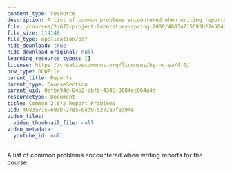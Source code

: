 ```yaml
---
content_type: resource
description: A list of common problems encountered when writing reports for the course.
file: /courses/2-672-project-laboratory-spring-2009/4083a715693b27e504d05272a7f8394e_problems.pdf
file_size: 114148
file_type: application/pdf
hide_download: true
hide_download_original: null
learning_resource_types: []
license: https://creativecommons.org/licenses/by-nc-sa/4.0/
ocw_type: OCWFile
parent_title: Reports
parent_type: CourseSection
parent_uid: 0efba94d-64b2-cbfb-4346-0684ec064a4d
resourcetype: Document
title: Common 2.672 Report Problems
uid: 4083a715-693b-27e5-04d0-5272a7f8394e
video_files:
  video_thumbnail_file: null
video_metadata:
  youtube_id: null
---
```

A list of common problems encountered when writing reports for the course.